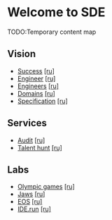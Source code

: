 # Welcome to SDE

TODO:Temporary content map

## Vision
* [Success](/vision/success) [[ru]](/ru/vision/success)
* [Engineer](/vision/engineer) [[ru]](/ru/vision/engineer)
* [Engineers](/vision/engineers) [[ru]](/ru/vision/engineers)
* [Domains](/vision/domains) [[ru]](/ru/vision/domains)
* [Specification](/vision/specification) [[ru]](/ru/vision/specification)

## Services
* [Audit](/services/audit) [[ru]](/ru/services/audit)
* [Talent hunt](/services/talent-hunt) [[ru]](/ru/services/talent-hunt)

## Labs
* [Olympic games](/labs/olympic-games) [[ru]](/ru/labs/olympic-games)
* [Jaws](/labs/jaws) [[ru]](/ru/labs/jaws)
* [EOS](/labs/eos) [[ru]](/ru/labs/eos)
* [IDE.run](/labs/ide) [[ru]](/ru/labs/ide)
